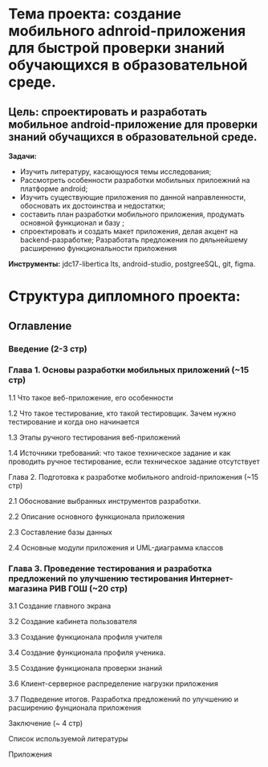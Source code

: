 # Тема проекта: создание мобильного adnroid-приложения для быстрой проверки знаний обучающихся в образовательной среде.
## Цель: спроектировать и разработать мобильное android-приложение для проверки знаний обучащихся в образовательной среде.

**Задачи:**
* Изучить литературу, касающуюся темы исследования;
* Рассмотреть особенности разработки мобильных прилоежний на платформе android;
* Изучить существующие приложения по данной направленности, обосновать их достоинства и недостатки;
* составить план разработки мобильного приложения, продумать основной функционал и базу ;
* спроектировать и создать макет приложения, делая акцент на backend-разработке;
Разработать предложения по дяльнейшему расширению функциональности приложения

**Инструменты:** jdc17-libertica lts, android-studio, postgreeSQL, git, figma.

# Структура дипломного проекта:
## Оглавление

### Введение (2-3 стр)

### Глава 1. Основы разработки мобильных приложений (~15 стр)

1.1 Что такое веб-приложение, его особенности

1.2 Что такое тестирование, кто такой тестировщик. Зачем нужно тестирование и когда оно начинается

1.3 Этапы ручного тестирования веб-приложений

1.4 Источники требований: что такое техническое задание и как проводить ручное тестирование, если техническое задание отсутствует

Глава 2. Подготовка к разработке мобильного android-приложения (~15 стр)

2.1 Обоснование выбранных инструментов разработки.

2.2 Описание основного функционала приложения

2.3 Составление базы данных

2.4 Основные модули приложения и UML-диаграмма классов

### Глава 3. Проведение тестирования и разработка предложений по улучшению тестирования Интернет-магазина РИВ ГОШ (~20 стр)

3.1 Создание главного экрана

3.2 Создание кабинета пользователя

3.3 Создание функционала профиля учителя

3.4 Создание функционала профиля ученика.

3.5 Создание функционала проверки знаний

3.6 Клиент-серверное распределение нагрузки приложения

3.7 Подведение итогов. Разработка предложений по улучшению и расширению фунционала приложения

Заключение (~ 4 стр)

Список используемой литературы

Приложения